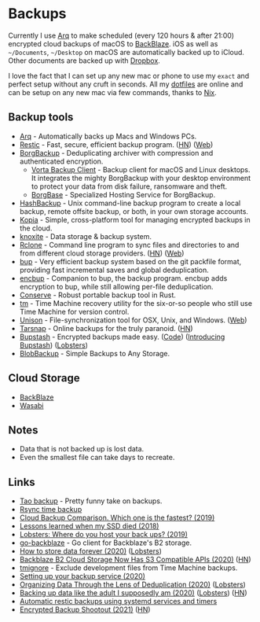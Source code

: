 # Backups

Currently I use [Arq](https://www.arqbackup.com) to make scheduled (every 120 hours & after 21:00) encrypted cloud backups of macOS to [BackBlaze](https://www.backblaze.com). iOS as well as `~/Documents`, `~/Desktop` on macOS are automatically backed up to iCloud. Other documents are backed up with [Dropbox](https://www.dropbox.com).

I love the fact that I can set up any new mac or phone to use my `exact` and perfect setup without any cruft in seconds. All my [dotfiles](https://github.com/nikitavoloboev/dotfiles) are online and can be setup on any new mac via few commands, thanks to [Nix](https://github.com/bgoonz/Knowledge-Bank/tree/d157cab4a536be397d8f7d36c79f7d69d282500a/14-Pure-Education/knowledge-master/knowledge-master/package-managers/nix/nix.md).

## Backup tools

* [Arq](https://www.arqbackup.com) - Automatically backs up Macs and Windows PCs.
* [Restic](https://github.com/restic/restic) - Fast, secure, efficient backup program. ([HN](https://news.ycombinator.com/item?id=21410833)) ([Web](https://restic.net))
* [BorgBackup](https://github.com/borgbackup/borg) - Deduplicating archiver with compression and authenticated encryption.
  * [Vorta Backup Client](https://github.com/borgbase/vorta) - Backup client for macOS and Linux desktops. It integrates the mighty BorgBackup with your desktop environment to protect your data from disk failure, ransomware and theft.
  * [BorgBase](https://www.borgbase.com) - Specialized Hosting Service for BorgBackup.
* [HashBackup](http://www.hashbackup.com) - Unix command-line backup program to create a local backup, remote offsite backup, or both, in your own storage accounts.
* [Kopia](https://github.com/kopia/kopia) - Simple, cross-platform tool for managing encrypted backups in the cloud.
* [knoxite](https://github.com/knoxite/knoxite) - Data storage & backup system.
* [Rclone](https://github.com/rclone/rclone) - Command line program to sync files and directories to and from different cloud storage providers. ([HN](https://news.ycombinator.com/item?id=22791036)) ([Web](https://rclone.org))
* [bup](https://github.com/bup/bup) - Very efficient backup system based on the git packfile format, providing fast incremental saves and global deduplication.
* [encbup](https://github.com/skorokithakis/encbup) - Companion to bup, the backup program. encbup adds encryption to bup, while still allowing per-file deduplication.
* [Conserve](https://github.com/sourcefrog/conserve) - Robust portable backup tool in Rust.
* [tm](https://github.com/erica/tm) - Time Machine recovery utility for the six-or-so people who still use Time Machine for version control.
* [Unison](https://github.com/bcpierce00/unison) - File-synchronization tool for OSX, Unix, and Windows. ([Web](https://www.cis.upenn.edu/\~bcpierce/unison/))
* [Tarsnap](https://www.tarsnap.com) - Online backups for the truly paranoid. ([HN](https://news.ycombinator.com/item?id=24535046))
* [Bupstash](https://bupstash.io) - Encrypted backups made easy. ([Code](https://github.com/andrewchambers/bupstash)) ([Introducing Bupstash](https://acha.ninja/blog/introducing_bupstash/)) ([Lobsters](https://lobste.rs/s/k5opww/introducing_bupstash))
* [BlobBackup](https://blobbackup.com) - Simple Backups to Any Storage.

## Cloud Storage

* [BackBlaze](https://www.backblaze.com)
* [Wasabi](https://wasabi.com)

## Notes

* Data that is not backed up is lost data.
* Even the smallest file can take days to recreate.

## Links

* [Tao backup](http://taobackup.com) - Pretty funny take on backups.
* [Rsync time backup](https://github.com/laurent22/rsync-time-backup)
* [Cloud Backup Comparison. Which one is the fastest? (2019)](https://www.arqbackup.com/cloud-backup-comparison.html)
* [Lessons learned when my SSD died (2018)](https://bsago.me/blog/lessons-learned-when-my-ssd-died)
* [Lobsters: Where do you host your back ups? (2019)](https://lobste.rs/s/c8long/where_do_you_host_your_back_ups)
* [go-backblaze](https://github.com/kothar/go-backblaze) - Go client for Backblaze's B2 storage.
* [How to store data forever (2020)](https://drewdevault.com/2020/04/22/How-to-store-data-forever.html) ([Lobsters](https://lobste.rs/s/il9z0e/how_store_data_forever))
* [Backblaze B2 Cloud Storage Now Has S3 Compatible APIs (2020)](https://www.backblaze.com/blog/backblaze-b2-s3-compatible-api/) ([HN](https://news.ycombinator.com/item?id=23069114))
* [tmignore](https://github.com/samuelmeuli/tmignore) - Exclude development files from Time Machine backups.
* [Setting up your backup service (2020)](https://www.williamjbowman.com/blog/2020/06/30/setting-up-your-backup-service/)
* [Organizing Data Through the Lens of Deduplication (2020)](https://www.anishathalye.com/2020/08/03/periscope/) ([Lobsters](https://lobste.rs/s/udqu02/organizing_data_through_lens))
* [Backing up data like the adult I supposedly am (2020)](https://magnusson.io/post/backups/) ([Lobsters](https://lobste.rs/s/bmqi6l/backing_up_data_like_adult_i_supposedly_am)) ([HN](https://news.ycombinator.com/item?id=24526706))
* [Automatic restic backups using systemd services and timers](https://github.com/erikw/restic-systemd-automatic-backup)
* [Encrypted Backup Shootout (2021)](https://acha.ninja/blog/encrypted_backup_shootout/) ([HN](https://news.ycombinator.com/item?id=25618346))
